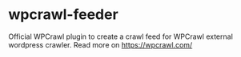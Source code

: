 # wpcrawl-feeder
Official WPCrawl plugin to create a crawl feed for WPCrawl external wordpress crawler. Read more on https://wpcrawl.com/
